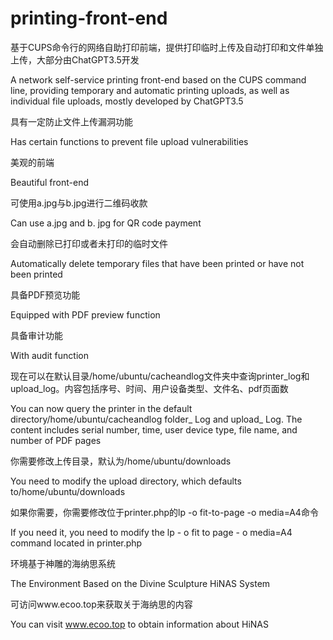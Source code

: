 # printing-front-end
基于CUPS命令行的网络自助打印前端，提供打印临时上传及自动打印和文件单独上传，大部分由ChatGPT3.5开发

A network self-service printing front-end based on the CUPS command line, providing temporary and automatic printing uploads, as well as individual file uploads, mostly developed by ChatGPT3.5

具有一定防止文件上传漏洞功能

Has certain functions to prevent file upload vulnerabilities

美观的前端

Beautiful front-end

可使用a.jpg与b.jpg进行二维码收款

Can use a.jpg and b. jpg for QR code payment

会自动删除已打印或者未打印的临时文件

Automatically delete temporary files that have been printed or have not been printed

具备PDF预览功能

Equipped with PDF preview function

具备审计功能

With audit function

现在可以在默认目录/home/ubuntu/cacheandlog文件夹中查询printer_log和upload_log。内容包括序号、时间、用户设备类型、文件名、pdf页面数

You can now query the printer in the default directory/home/ubuntu/cacheandlog folder_ Log and upload_ Log. The content includes serial number, time, user device type, file name, and number of PDF pages

你需要修改上传目录，默认为/home/ubuntu/downloads

You need to modify the upload directory, which defaults to/home/ubuntu/downloads

如果你需要，你需要修改位于printer.php的lp -o fit-to-page -o media=A4命令

If you need it, you need to modify the lp - o fit to page - o media=A4 command located in printer.php

环境基于神雕的海纳思系统

The Environment Based on the Divine Sculpture HiNAS System

可访问www.ecoo.top来获取关于海纳思的内容

You can visit www.ecoo.top to obtain information about HiNAS

